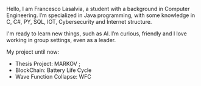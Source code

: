 Hello, I am Francesco Lasalvia, a student with a background in Computer Engineering. 
l’m specialized in Java programming, with some knowledge in C, C#, PY, SQL, IOT, Cybersecurity and Internet structure.

I'm ready to learn new things, such as Al. 
l’m curious, friendly and I love working in group settings, even as a leader.

My project until now:
- Thesis Project: MARKOV ;
- BlockChain: Battery Life Cycle
- Wave Function Collapse: WFC

<!---
sato-kazuma/sato-kazuma is a ✨ special ✨ repository because its `README.md` (this file) appears on your GitHub profile.
You can click the Preview link to take a look at your changes.
--->
